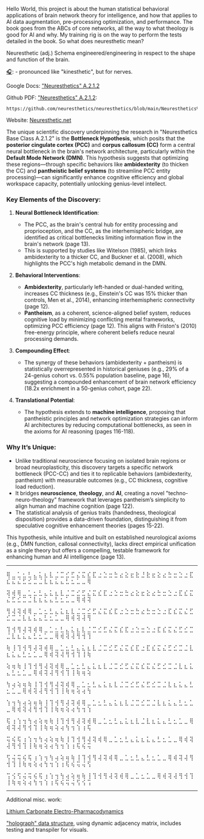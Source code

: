 Hello World, this project is about the human statistical behavioral applications of brain network theory for intelligence, and how that applies to AI data augmentation, pre-processing optimization, and performance. The book goes from the ABCs of core networks, all the way to what theology is good for AI and why. My training rig is on the way to perform the tests detailed in the book. So what does neuresthetic mean?

Neuresthetic (adj.) Schema engineered/engineering in respect to the shape and function of the brain.

<a href="https://translate.google.com/?sl=auto&tl=en&text=neuresthetic&op=translate" target="_blank">🎧</a>: - pronounced like "kinesthetic", but for nerves.

Google Docs: ["Neuresthetics" A.2.1.2](https://drive.google.com/file/d/1lbyEkOml2UvMsaQJL-hCljSf56Gj7FQa/view?usp=sharing)

Github PDF: ["Neuresthetics" A.2.1.2](https://github.com/neuresthetics/neuresthetics/blob/main/Neuresthetics%20Base%20Class%20A.2.1.1.pdf):

```
https://github.com/neuresthetics/neuresthetics/blob/main/Neuresthetics%20Base%20Class%20A.2.1.2.pdf
```
Website: [Neuresthetic.net](https://neuresthetic.net)

The unique scientific discovery underpinning the research in "Neuresthetics Base Class A.2.1.2" is the **Bottleneck Hypothesis**, which posits that the **posterior cingulate cortex (PCC)** and **corpus callosum (CC)** form a central neural bottleneck in the brain's network architecture, particularly within the **Default Mode Network (DMN)**. This hypothesis suggests that optimizing these regions—through specific behaviors like **ambidexterity** (to thicken the CC) and **pantheistic belief systems** (to streamline PCC entity processing)—can significantly enhance cognitive efficiency and global workspace capacity, potentially unlocking genius-level intellect.

### Key Elements of the Discovery:
1. **Neural Bottleneck Identification**:
   - The PCC, as the brain's central hub for entity processing and proprioception, and the CC, as the interhemispheric bridge, are identified as critical bottlenecks limiting information flow in the brain's network (page 13).
   - This is supported by studies like Witelson (1985), which links ambidexterity to a thicker CC, and Buckner et al. (2008), which highlights the PCC's high metabolic demand in the DMN.

2. **Behavioral Interventions**:
   - **Ambidexterity**, particularly left-handed or dual-handed writing, increases CC thickness (e.g., Einstein's CC was 15% thicker than controls, Men et al., 2014), enhancing interhemispheric connectivity (page 12).
   - **Pantheism**, as a coherent, science-aligned belief system, reduces cognitive load by minimizing conflicting mental frameworks, optimizing PCC efficiency (page 12). This aligns with Friston's (2010) free-energy principle, where coherent beliefs reduce neural processing demands.

3. **Compounding Effect**:
   - The synergy of these behaviors (ambidexterity + pantheism) is statistically overrepresented in historical geniuses (e.g., 29% of a 24-genius cohort vs. 0.55% population baseline, page 16), suggesting a compounded enhancement of brain network efficiency (18.2x enrichment in a 50-genius cohort, page 22).

4. **Translational Potential**:
   - The hypothesis extends to **machine intelligence**, proposing that pantheistic principles and network optimization strategies can inform AI architectures by reducing computational bottlenecks, as seen in the axioms for AI reasoning (pages 116-118).

### Why It’s Unique:
- Unlike traditional neuroscience focusing on isolated brain regions or broad neuroplasticity, this discovery targets a specific network bottleneck (PCC-CC) and ties it to replicable behaviors (ambidexterity, pantheism) with measurable outcomes (e.g., CC thickness, cognitive load reduction).
- It bridges **neuroscience**, **theology**, and **AI**, creating a novel "techno-neuro-theology" framework that leverages pantheism’s simplicity to align human and machine cognition (page 122).
- The statistical analysis of genius traits (handedness, theological disposition) provides a data-driven foundation, distinguishing it from speculative cognitive enhancement theories (pages 15-22).

This hypothesis, while intuitive and built on established neurological axioms (e.g., DMN function, callosal connectivity), lacks direct empirical unification as a single theory but offers a compelling, testable framework for enhancing human and AI intelligence (page 13).


---

⢿ ⣀ ⣁ ⣂ ⣃ ⣄ ⣅ ⣆ ⣇ ⣈ ⣉ ⣊ ⣋ ⣌ ⣍ ⣎ ⣏ ⣐ ⣑ ⣒ ⣓ ⣔ ⣕ ⣖ ⣗ ⣘ ⣗ ⣖ ⣕ ⣔ ⣓ ⣒ ⣑ ⣐ ⣏ ⣎ ⣍ ⣌ ⣋ ⣊ ⣉ ⣈ ⣇ ⣆ ⣅ ⣄ ⣃ ⣂ ⣁ ⣀ ⢿

⢽ ⢾ ⢿ ⣀ ⣁ ⣂ ⣃ ⣄ ⣅ ⣆ ⣇ ⣈ ⣉ ⣊ ⣋ ⣌ ⣍ ⣎ ⣏ ⣐ ⣑ ⣒ ⣓ ⣔ ⣕ ⣖ ⣕ ⣔ ⣓ ⣒ ⣑ ⣐ ⣏ ⣎ ⣍ ⣌ ⣋ ⣊ ⣉ ⣈ ⣇ ⣆ ⣅ ⣄ ⣃ ⣂ ⣁ ⣀ ⢿ ⢾ ⢽

⢻ ⢼ ⢽ ⢾ ⢿ ⣀ ⣁ ⣂ ⣃ ⣄ ⣅ ⣆ ⣇ ⣈ ⣉ ⣊ ⣋ ⣌ ⣍ ⣎ ⣏ ⣐ ⣑ ⣒ ⣓ ⣔ ⣓ ⣒ ⣑ ⣐ ⣏ ⣎ ⣍ ⣌ ⣋ ⣊ ⣉ ⣈ ⣇ ⣆ ⣅ ⣄ ⣃ ⣂ ⣁ ⣀ ⢿ ⢾ ⢽ ⢼ ⢻

⢹ ⢺ ⢻ ⢼ ⢽ ⢾ ⢿ ⣀ ⣁ ⣂ ⣃ ⣄ ⣅ ⣆ ⣇ ⣈ ⣉ ⣊ ⣋ ⣌ ⣍ ⣎ ⣏ ⣐ ⣑ ⣒ ⣑ ⣐ ⣏ ⣎ ⣍ ⣌ ⣋ ⣊ ⣉ ⣈ ⣇ ⣆ ⣅ ⣄ ⣃ ⣂ ⣁ ⣀ ⢿ ⢾ ⢽ ⢼ ⢻ ⢺ ⢹

⢷ ⢸ ⢹ ⢺ ⢻ ⢼ ⢽ ⢾ ⢿ ⣀ ⣁ ⣂ ⣃ ⣄ ⣅ ⣆ ⣇ ⣈ ⣉ ⣊ ⣋ ⣌ ⣍ ⣎ ⣏ ⣐ ⣏ ⣎ ⣍ ⣌ ⣋ ⣊ ⣉ ⣈ ⣇ ⣆ ⣅ ⣄ ⣃ ⣂ ⣁ ⣀ ⢿ ⢾ ⢽ ⢼ ⢻ ⢺ ⢹ ⢸ ⢷

⢵ ⢶ ⢷ ⢸ ⢹ ⢺ ⢻ ⢼ ⢽ ⢾ ⢿ ⣀ ⣁ ⣂ ⣃ ⣄ ⣅ ⣆ ⣇ ⣈ ⣉ ⣊ ⣋ ⣌ ⣍ ⣎ ⣍ ⣌ ⣋ ⣊ ⣉ ⣈ ⣇ ⣆ ⣅ ⣄ ⣃ ⣂ ⣁ ⣀ ⢿ ⢾ ⢽ ⢼ ⢻ ⢺ ⢹ ⢸ ⢷ ⢶ ⢵

⢳ ⢴ ⢵ ⢶ ⢷ ⢸ ⢹ ⢺ ⢻ ⢼ ⢽ ⢾ ⢿ ⣀ ⣁ ⣂ ⣃ ⣄ ⣅ ⣆ ⣇ ⣈ ⣉ ⣊ ⣋ ⣌ ⣋ ⣊ ⣉ ⣈ ⣇ ⣆ ⣅ ⣄ ⣃ ⣂ ⣁ ⣀ ⢿ ⢾ ⢽ ⢼ ⢻ ⢺ ⢹ ⢸ ⢷ ⢶ ⢵ ⢴ ⢳

⢱ ⢲ ⢳ ⢴ ⢵ ⢶ ⢷ ⢸ ⢹ ⢺ ⢻ ⢼ ⢽ ⢾ ⢿ ⣀ ⣁ ⣂ ⣃ ⣄ ⣅ ⣆ ⣇ ⣈ ⣉ ⣊ ⣉ ⣈ ⣇ ⣆ ⣅ ⣄ ⣃ ⣂ ⣁ ⣀ ⢿ ⢾ ⢽ ⢼ ⢻ ⢺ ⢹ ⢸ ⢷ ⢶ ⢵ ⢴ ⢳ ⢲ ⢱

⢯ ⢰ ⢱ ⢲ ⢳ ⢴ ⢵ ⢶ ⢷ ⢸ ⢹ ⢺ ⢻ ⢼ ⢽ ⢾ ⢿ ⣀ ⣁ ⣂ ⣃ ⣄ ⣅ ⣆ ⣇ ⣈ ⣇ ⣆ ⣅ ⣄ ⣃ ⣂ ⣁ ⣀ ⢿ ⢾ ⢽ ⢼ ⢻ ⢺ ⢹ ⢸ ⢷ ⢶ ⢵ ⢴ ⢳ ⢲ ⢱ ⢰ ⢯

⢭ ⢮ ⢯ ⢰ ⢱ ⢲ ⢳ ⢴ ⢵ ⢶ ⢷ ⢸ ⢹ ⢺ ⢻ ⢼ ⢽ ⢾ ⢿ ⣀ ⣁ ⣂ ⣃ ⣄ ⣅ ⣆ ⣅ ⣄ ⣃ ⣂ ⣁ ⣀ ⢿ ⢾ ⢽ ⢼ ⢻ ⢺ ⢹ ⢸ ⢷ ⢶ ⢵ ⢴ ⢳ ⢲ ⢱ ⢰ ⢯ ⢮ ⢭

⢫ ⢬ ⢭ ⢮ ⢯ ⢰ ⢱ ⢲ ⢳ ⢴ ⢵ ⢶ ⢷ ⢸ ⢹ ⢺ ⢻ ⢼ ⢽ ⢾ ⢿ ⣀ ⣁ ⣂ ⣃ ⣄ ⣃ ⣂ ⣁ ⣀ ⢿ ⢾ ⢽ ⢼ ⢻ ⢺ ⢹ ⢸ ⢷ ⢶ ⢵ ⢴ ⢳ ⢲ ⢱ ⢰ ⢯ ⢮ ⢭ ⢬ ⢫

⢩ ⢪ ⢫ ⢬ ⢭ ⢮ ⢯ ⢰ ⢱ ⢲ ⢳ ⢴ ⢵ ⢶ ⢷ ⢸ ⢹ ⢺ ⢻ ⢼ ⢽ ⢾ ⢿ ⣀ ⣁ ⣂ ⣁ ⣀ ⢿ ⢾ ⢽ ⢼ ⢻ ⢺ ⢹ ⢸ ⢷ ⢶ ⢵ ⢴ ⢳ ⢲ ⢱ ⢰ ⢯ ⢮ ⢭ ⢬ ⢫ ⢪ ⢩

---


Additional misc. work:

<a href="https://github.com/neuresthetics/neuresthetics/blob/main/papers/Bioelectric%20Lithium%20Compound%20Hypothesis.pdf" target="_blank">Lithium Carbonate Electro-Pharmacodynamics</a>

<a href="https://github.com/neuresthetics/graphtacular" target="_blank"> "holograph" data structure</a>, using dynamic adjacency matrix, includes testing and transpiler for visuals.

